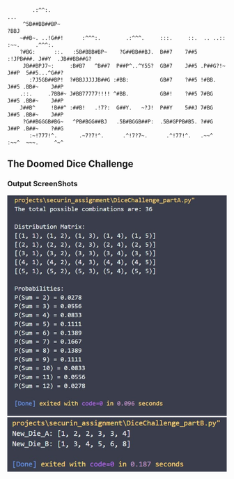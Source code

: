                                                                                                     
                                                                                                    
            .:^^:.                                                          ...                     
         ^5B##BB##BP~                                                       ?BBJ                    
        ~##B~. ..!G##!      :^^^:.        .:^^^.     :::.     ::.  .. ..::  :~~.     .^^^:.         
        ?#BG:      ::.   :5B#BBB#BP~    ?G##BB##BJ.  B##7    7##5 :!JPB###. J##Y  .JB##BB##G?       
         JB##BPJ7~:     :B#B7   ^B##7  P##P^..^Y55?  GB#7    J##5 .P##G?!~  J##P  5##5...^G##?      
           :7J5GB##BP!  ?#BBJJJJJB##G :#BB:          GB#7    ?##5 !#BB.     J##5 .BB#~    J##P      
        .::.     .7BB#~ J#BB77777!!!! ^#BB.          GB#!    ?##5 7#BG      J##5 .BB#~    J##P      
        J##B^     !B##^ :##B!   .!7?:  G##Y.   ~?J!  P##Y    5##J 7#BG      J##5 .BB#~    J##P      
         ?G##BGGGB#BG~   ^PB#BGG##BJ   .5B#BGGB##P:  .5B#GPPB#B5. ?##G      J##P .B##~    ?##G      
           :~!777!^.       .~7?7!^.      .^!7?7~.      .^!77!^.   .~~^      :~~^  ~~~.     ^~^      
                                                                                                    
                                                                                                    
## The Doomed Dice Challenge

### Output ScreenShots
![alt text](https://github.com/Nitish-N07/Assessment-CSW/blob/main/output-part1.jpg)
![alt text](https://github.com/Nitish-N07/Assessment-CSW/blob/main/output-part2.jpg)
                                                                                                
                                                                                                
